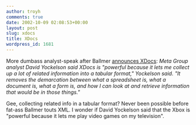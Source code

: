 ```yaml
---
author: troyh
comments: true
date: 2002-10-09 02:08:53+00:00
layout: post
slug: xdocs
title: XDocs
wordpress_id: 1681
---
```


More dumbass analyst-speak after Ballmer [announces XDocs](http://rss.com.com/2100-1001-961313.html?type=pt&part=rss&tag=feed&subj=news): _Meta Group analyst David Yockelson said XDocs is "powerful because it lets me collect up a lot of related information into a tabular format," Yockelson said. "It removes the demarcation between what a spreadsheet is, what a document is, what a form is, and how I can look at and retrieve information that would be in those things."_

Gee, collecting related info in a tabular format? Never been possible before fat-ass Ballmer touts XML. I wonder if David Yockelson said that the Xbox is "powerful because it lets me play video games on my television".

